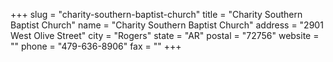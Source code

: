 +++
slug = "charity-southern-baptist-church"
title = "Charity Southern Baptist Church"
name = "Charity Southern Baptist Church"
address = "2901 West Olive Street"
city = "Rogers"
state = "AR"
postal = "72756"
website = ""
phone = "479-636-8906"
fax = ""
+++
